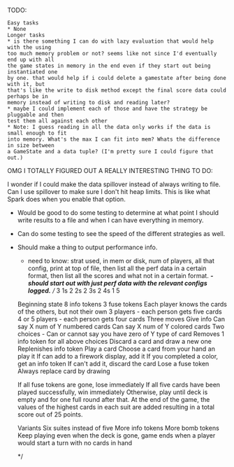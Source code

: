   TODO:
  
    Easy tasks
    * None
    Longer tasks
    * is there something I can do with lazy evaluation that would help with the using
    too much memory problem or not? seems like not since I'd eventually end up with all
    the game states in memory in the end even if they start out being instantiated one
    by one. that would help if i could delete a gamestate after being done with it, but
    that's like the write to disk method except the final score data could perhaps be in
    memory instead of writing to disk and reading later?
    * maybe I could implement each of those and have the strategy be pluggable and then
    test them all against each other
    * Note: I guess reading in all the data only works if the data is small enough to fit
    into memory. What's the max I can fit into mem? Whats the difference in size between
    a GameState and a data tuple? (I'm pretty sure I could figure that out.)

OMG I TOTALLY FIGURED OUT A REALLY INTERESTING THING TO DO:

I wonder if I could make the data spillover instead of always writing
to file. Can I use spillover to make sure I don't hit heap limits. This is like
what Spark does when you enable that option.

* Would be good to do some testing to determine at what point I should write results
  to a file and when I can have everything in memory.
* Can do some testing to see the speed of the different strategies as well.

* Should make a thing to output performance info.
    - need to know: strat used, in mem or disk, num of players, all that config, print at top of file, then list all the perf data in a certain format, then list all the scores and what not in a certain format.
    ******- should start out with just perf data with the relevant configs logged.*****
  /*
    3 1s
    2 2s
    2 3s
    2 4s
    1 5

    Beginning state
    8 info tokens
    3 fuse tokens
    Each player knows the cards of the others, but not their own
    3 players - each person gets five cards
    4 or 5 players - each person gets four cards
    Three moves
    Give info
      Can say X num of Y numbered cards
      Can say X num of Y colored cards
      Two choices - Can or cannot say you have zero of Y type of card
      Removes 1 info token for all above choices
    Discard a card and draw a new one
      Replenishes info token
    Play a card
      Choose a card from your hand an play it
        If can add to a firework display, add it
          If you completed a color, get an info token
        If can't add it, discard the card
          Lose a fuse token
        Always replace card by drawing

     If all fuse tokens are gone, lose immediately
     If all five cards have been played successfully, win immediately
     Otherwise, play until deck is empty and for one full round after that.
     At the end of the game, the values of the highest cards in each suit are added resulting in a total score out of 25 points.

     Variants
       Six suites instead of five
       More info tokens
       More bomb tokens
       Keep playing even when the deck is gone, game ends when a player would start a turn with no cards in hand

  */
